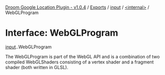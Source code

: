 [Droom Google Location Plugin - v1.0.4](../README.md) / [Exports](../modules.md) / [input](../modules/input.md) / [<internal\>](../modules/input._internal_.md) / WebGLProgram

# Interface: WebGLProgram

[input](../modules/input.md).[<internal>](../modules/input._internal_.md).WebGLProgram

The WebGLProgram is part of the WebGL API and is a combination of two compiled WebGLShaders consisting of a vertex shader and a fragment shader (both written in GLSL).

